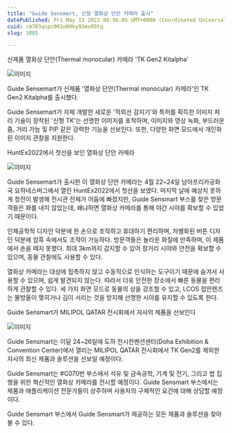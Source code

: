 ```yaml
---
title: "Guide Sensmart, 신형 열화상 단안 카메라 출시"
datePublished: Fri May 13 2022 00:56:05 GMT+0000 (Coordinated Universal Time)
cuid: cm703qcpc001n09ky93mx95tq
slug: 3885

---
```



신제품 열화상 단안(Thermal monocular) 카메라 'TK Gen2 Kitalpha'

![이미지](https://cdn.hashnode.com/res/hashnode/image/upload/v1739255350118/14953c91-f3d3-468e-b163-59da8595603c.jpeg)

Guide Sensemart가 신제품 '열화상 단안(Thermal monocular) 카메라'인 TK Gen2 Kitalpha를 출시했다.

Guide Sensemart가 자체 개발한 새로운 '적외선 감지기'와 특허를 획득한 이미지 처리 기술이 장착된 '신형 TK'는 선명한 이미지를 포착하며, 이미지와 영상 녹화, 부드러운 줌, 거리 가늠 및 PIP 같은 강력한 기능을 선보인다. 또한, 다양한 화면 모드에서 개인화된 이미지 관찰을 지원한다.

HuntEx2022에서 첫선을 보인 열화상 단안 카메라

![이미지](https://cdn.hashnode.com/res/hashnode/image/upload/v1739255351901/5ec46389-6388-4df4-b930-63c3f60ec015.jpeg)

Guide Sensemart가 출시한 이 열화상 단안 카메라는 4월 22~24일 남아프리카공화국 요하네스버그에서 열린 HuntEx2022에서 첫선을 보였다. 마지막 날에 예상치 못하게 정전이 발생해 전시관 전체가 어둠에 빠졌지만, Guide Sensmart 부스를 찾은 방문객들은 화를 내지 않았는데, 왜냐하면 열화상 카메라를 통해 야간 시야를 확보할 수 있었기 때문이다.

인체공학적 디자인 덕분에 한 손으로 조작하고 휴대하기 편리하며, 차별화된 버튼 디자인 덕분에 암흑 속에서도 조작이 가능하다. 방문객들은 놀라운 화질에 만족하며, 이 제품에서 손을 떼지 못했다. 최대 3km까지 감지할 수 있어 장거리 시야와 안전을 확보할 수 있으며, 동물 관찰에도 사용할 수 있다.

열화상 카메라는 대상에 접촉하지 않고 수동적으로 인식하는 도구이기 때문에 숨겨서 사용할 수 있으며, 쉽게 발견되지 않는다. 따라서 더욱 안전한 장소에서 빠른 동물을 편리하게 관찰할 수 있다. 세 가지 화면 모드로 동물의 상을 강조할 수 있고, LCOS 접안렌즈는 물방울이 맺히거나 김이 서리는 것을 방지해 선명한 시야를 유지할 수 있도록 한다.

Guide Sensmart가 MILIPOL QATAR 전시회에서 자사의 제품을 선보인다

![이미지](https://cdn.hashnode.com/res/hashnode/image/upload/v1739255353423/a1ac740a-cb02-4306-b2f8-309577a6dc77.jpeg)

Guide Sensmart는 이달 24~26일에 도하 전시컨벤션센터(Doha Exhibition & Convention Center)에서 열리는 MILIPOL QATAR 전시회에서 TK Gen2를 제외한 자사의 최신 제품과 솔루션을 선보일 예정이다.

Guide Sensmart는 #C070번 부스에서 석유 및 금속공학, 기계 및 전기, 그리고 법 집행을 위한 혁신적인 열화상 카메라를 전시할 예정이다. Guide Sensmart 부스에서는 제품과 애플리케이션 전문가들이 상주하며 사용자의 구체적인 요건에 대해 상담할 예정이다.

Guide Sensmart 부스에서 Guide Sensmart가 제공하는 모든 제품과 솔루션을 찾아볼 수 있다.